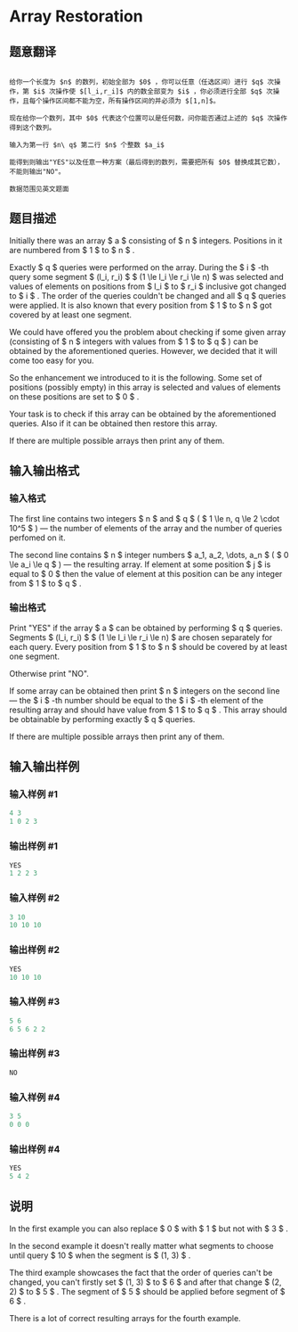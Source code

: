 # Array Restoration

## 题意翻译

```

给你一个长度为 $n$ 的数列，初始全部为 $0$ ，你可以任意（任选区间）进行 $q$ 次操作，第 $i$ 次操作使 $[l_i,r_i]$ 内的数全部变为 $i$ ，你必须进行全部 $q$ 次操作，且每个操作区间都不能为空，所有操作区间的并必须为 $[1,n]$。

现在给你一个数列，其中 $0$ 代表这个位置可以是任何数，问你能否通过上述的 $q$ 次操作得到这个数列。

输入为第一行 $n\ q$ 第二行 $n$ 个整数 $a_i$

能得到则输出"YES"以及任意一种方案（最后得到的数列，需要把所有 $0$ 替换成其它数），不能则输出"NO"。

数据范围见英文题面

```

## 题目描述

Initially there was an array $ a $ consisting of $ n $ integers. Positions in it are numbered from $ 1 $ to $ n $ .

Exactly $ q $ queries were performed on the array. During the $ i $ -th query some segment $ (l_i, r_i) $ $ (1 \le l_i \le r_i \le n) $ was selected and values of elements on positions from $ l_i $ to $ r_i $ inclusive got changed to $ i $ . The order of the queries couldn't be changed and all $ q $ queries were applied. It is also known that every position from $ 1 $ to $ n $ got covered by at least one segment.

We could have offered you the problem about checking if some given array (consisting of $ n $ integers with values from $ 1 $ to $ q $ ) can be obtained by the aforementioned queries. However, we decided that it will come too easy for you.

So the enhancement we introduced to it is the following. Some set of positions (possibly empty) in this array is selected and values of elements on these positions are set to $ 0 $ .

Your task is to check if this array can be obtained by the aforementioned queries. Also if it can be obtained then restore this array.

If there are multiple possible arrays then print any of them.

## 输入输出格式

### 输入格式

The first line contains two integers $ n $ and $ q $ ( $ 1 \le n, q \le 2 \cdot 10^5 $ ) — the number of elements of the array and the number of queries perfomed on it.

The second line contains $ n $ integer numbers $ a_1, a_2, \dots, a_n $ ( $ 0 \le a_i \le q $ ) — the resulting array. If element at some position $ j $ is equal to $ 0 $ then the value of element at this position can be any integer from $ 1 $ to $ q $ .

### 输出格式

Print "YES" if the array $ a $ can be obtained by performing $ q $ queries. Segments $ (l_i, r_i) $ $ (1 \le l_i \le r_i \le n) $ are chosen separately for each query. Every position from $ 1 $ to $ n $ should be covered by at least one segment.

Otherwise print "NO".

If some array can be obtained then print $ n $ integers on the second line — the $ i $ -th number should be equal to the $ i $ -th element of the resulting array and should have value from $ 1 $ to $ q $ . This array should be obtainable by performing exactly $ q $ queries.

If there are multiple possible arrays then print any of them.

## 输入输出样例

### 输入样例 #1

```cpp
4 3
1 0 2 3

```
### 输出样例 #1

```cpp
YES
1 2 2 3

```
### 输入样例 #2

```cpp
3 10
10 10 10

```
### 输出样例 #2

```cpp
YES
10 10 10 

```
### 输入样例 #3

```cpp
5 6
6 5 6 2 2

```
### 输出样例 #3

```cpp
NO

```
### 输入样例 #4

```cpp
3 5
0 0 0

```
### 输出样例 #4

```cpp
YES
5 4 2

```
## 说明

In the first example you can also replace $ 0 $ with $ 1 $ but not with $ 3 $ .

In the second example it doesn't really matter what segments to choose until query $ 10 $ when the segment is $ (1, 3) $ .

The third example showcases the fact that the order of queries can't be changed, you can't firstly set $ (1, 3) $ to $ 6 $ and after that change $ (2, 2) $ to $ 5 $ . The segment of $ 5 $ should be applied before segment of $ 6 $ .

There is a lot of correct resulting arrays for the fourth example.

